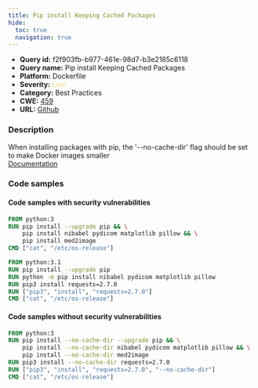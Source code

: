 ```yaml
---
title: Pip install Keeping Cached Packages
hide:
  toc: true
  navigation: true
---
```


<style>
  .highlight .hll {
    background-color: #ff171742;
  }
  .md-content {
    max-width: 1100px;
    margin: 0 auto;
  }
</style>

-   **Query id:** f2f903fb-b977-461e-98d7-b3e2185c6118
-   **Query name:** Pip install Keeping Cached Packages
-   **Platform:** Dockerfile
-   **Severity:** <span style="color:#edd57e">Low</span>
-   **Category:** Best Practices
-   **CWE:** <a href="https://cwe.mitre.org/data/definitions/459.html" onclick="newWindowOpenerSafe(event, 'https://cwe.mitre.org/data/definitions/459.html')">459</a>
-   **URL:** [Github](https://github.com/Checkmarx/kics/tree/master/assets/queries/dockerfile/pip_install_keeping_cached_packages)

### Description
When installing packages with pip, the '--no-cache-dir' flag should be set to make Docker images smaller<br>
[Documentation](https://docs.docker.com/develop/develop-images/dockerfile_best-practices/)

### Code samples
#### Code samples with security vulnerabilities
```dockerfile title="Positive test num. 1 - dockerfile file" hl_lines="2 8 9 10 11"
FROM python:3
RUN pip install --upgrade pip && \
    pip install nibabel pydicom matplotlib pillow && \
    pip install med2image
CMD ["cat", "/etc/os-release"]

FROM python:3.1
RUN pip install --upgrade pip
RUN python -m pip install nibabel pydicom matplotlib pillow
RUN pip3 install requests=2.7.0
RUN ["pip3", "install", "requests=2.7.0"]
CMD ["cat", "/etc/os-release"]

```


#### Code samples without security vulnerabilities
```dockerfile title="Negative test num. 1 - dockerfile file"
FROM python:3
RUN pip install --no-cache-dir --upgrade pip && \
    pip install --no-cache-dir nibabel pydicom matplotlib pillow && \
    pip install --no-cache-dir med2image
RUN pip3 install --no-cache-dir requests=2.7.0
RUN ["pip3", "install", "requests=2.7.0", "--no-cache-dir"]
CMD ["cat", "/etc/os-release"]

```
